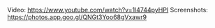 Video:
https://www.youtube.com/watch?v=1l4744pyHPI
Screenshots:
https://photos.app.goo.gl/QNGt3Yoo68gVxawr9
